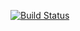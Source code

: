 [![Build Status](https://img.shields.io/endpoint.svg?url=https%3A%2F%2Factions-badge.atrox.dev%2Frus63%2Fdjango-project%2Fbadge%3Fref%3Ddevelop&style=flat)](https://actions-badge.atrox.dev/rus63/django-project/goto?ref=develop)